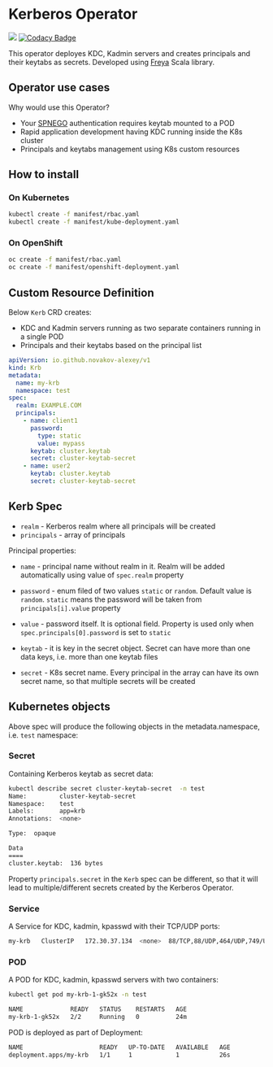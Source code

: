 # Kerberos Operator

![](https://github.com/novakov-alexey/krb-operator/workflows/Scala%20CI/badge.svg?branch=master)
[![Codacy Badge](https://api.codacy.com/project/badge/Grade/a82d2fa75a3d45828c98b11499d8be95)](https://www.codacy.com/manual/novakov.alex/krb-operator?utm_source=github.com&amp;utm_medium=referral&amp;utm_content=novakov-alexey/krb-operator&amp;utm_campaign=Badge_Grade)

This operator deployes KDC, Kadmin servers and creates principals and their keytabs as secrets.
Developed using [Freya](https://github.com/novakov-alexey/freya) Scala library.

## Operator use cases

Why would use this Operator?

-   Your [SPNEGO](https://en.wikipedia.org/wiki/SPNEGO) authentication requires keytab mounted to a POD
-   Rapid application development having KDC running inside the K8s cluster
-   Principals and keytabs management using K8s custom resources 

## How to install

### On Kubernetes

```bash
kubectl create -f manifest/rbac.yaml
kubectl create -f manifest/kube-deployment.yaml
```

### On OpenShift

```bash
oc create -f manifest/rbac.yaml
oc create -f manifest/openshift-deployment.yaml
```

## Custom Resource Definition

Below `Kerb` CRD creates:

-   KDC and Kadmin servers running as two separate containers running in a single POD
-   Principals and their keytabs based on the principal list 

```yaml
apiVersion: io.github.novakov-alexey/v1
kind: Krb
metadata:
  name: my-krb
  namespace: test
spec:
  realm: EXAMPLE.COM
  principals:
    - name: client1
      password:
        type: static
        value: mypass
      keytab: cluster.keytab
      secret: cluster-keytab-secret
    - name: user2
      keytab: cluster.keytab
      secret: cluster-keytab-secret
```

## Kerb Spec

-   `realm` - Kerberos realm where all principals will be created
-   `principals` - array of principals 

Principal properties:

-   `name` - principal name without realm in it. Realm will be added automatically using value of `spec.realm` property

-   `password` - enum filed of two values `static` or `random`. Default value is `random`. 
    `static` means the password will be taken from `principals[i].value` property

-   `value` - password itself. It is optional field. Property is used only when `spec.principals[0].password` is set to `static`

-   `keytab` - it is key in the secret object. Secret can have more than one data keys, i.e. more than one keytab files

-   `secret` - K8s secret name. Every principal in the array can have its own secret name, so that multiple secrets will be created

## Kubernetes objects

Above spec will produce the following objects in the metadata.namespace, i.e. `test` namespace:

### Secret

Containing Kerberos keytab as secret data:

```bash
kubectl describe secret cluster-keytab-secret  -n test
Name:         cluster-keytab-secret
Namespace:    test
Labels:       app=krb
Annotations:  <none>

Type:  opaque

Data
====
cluster.keytab:  136 bytes
```

Property `principals.secret` in the `Kerb` spec can be different, so that it will lead to multiple/different 
secrets created by the Kerberos Operator.

### Service

A Service for KDC, kadmin, kpasswd with their TCP/UDP ports:  

```bash
my-krb   ClusterIP   172.30.37.134  <none>  88/TCP,88/UDP,464/UDP,749/UDP,749/TCP
```

### POD

A POD for KDC, kadmin, kpasswd servers with two containers:

```bash
kubectl get pod my-krb-1-gk52x -n test

NAME             READY   STATUS    RESTARTS   AGE
my-krb-1-gk52x   2/2     Running   0          24m
```

POD is deployed as part of Deployment:

```bash
NAME                     READY   UP-TO-DATE   AVAILABLE   AGE
deployment.apps/my-krb   1/1     1            1           26s
```